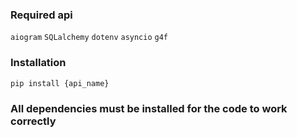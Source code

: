 ### Required api
`aiogram`
`SQLalchemy`
`dotenv`
`asyncio`
`g4f`

### Installation
```python
pip install {api_name}
```

### All dependencies must be installed for the code to work correctly
